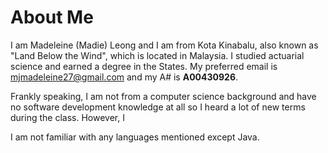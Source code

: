 # About Me

I am Madeleine (Madie) Leong and I am from Kota Kinabalu, also known as "Land Below the Wind", which is located in Malaysia. I studied actuarial science and earned a degree in the States. My preferred email is mjmadeleine27@gmail.com and my A# is **A00430926**.

Frankly speaking, I am not from a computer science background and have no software development knowledge at all so I heard a lot of new terms during the class. However, I 

I am not familiar with any languages mentioned except Java.
